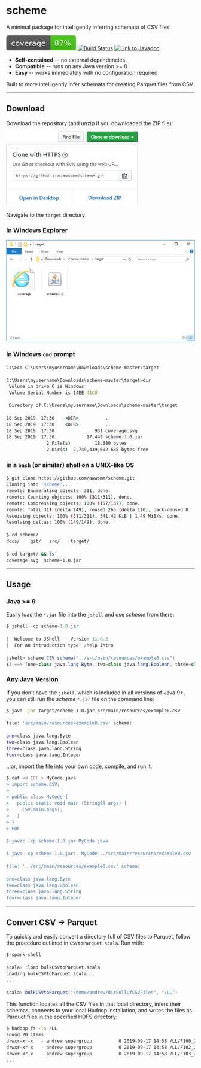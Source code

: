 # scheme

A minimal package for intelligently inferring schemata of CSV files.

![JaCoCo Java Code Coverage Score](target/coverage.svg) [![Build Status](https://travis-ci.com/awwsmm/scheme.svg?branch=master)](https://travis-ci.com/awwsmm/scheme) [![Link to Javadoc](https://awwsmm.github.io/scheme/javadoc.svg)](https://awwsmm.github.io/scheme/)

- __Self-contained__ -- no external dependencies
- __Compatible__ -- runs on any Java version >= 8
- __Easy__ -- works immediately with no configuration required

Built to more intelligently infer schemata for creating Parquet files from CSV.

---

## Download

Download the repository (and unzip if you downloaded the ZIP file):

![GitHub 'download' button and menu](docs/README01.PNG)

Navigate to the `target` directory:

### in Windows Explorer

![Locating the JAR file in Windows Explorer](docs/README02.PNG)

### in Windows `cmd` prompt

```cmd
C:\>cd C:\Users\myusername\Downloads\scheme-master\target

C:\Users\myusername\Downloads\scheme-master\target>dir
 Volume in drive C is Windows
 Volume Serial Number is 14EE-41C8

 Directory of C:\Users\myusername\Downloads\scheme-master\target

18 Sep 2019  17:30    <DIR>          .
18 Sep 2019  17:30    <DIR>          ..
18 Sep 2019  17:30               931 coverage.svg
18 Sep 2019  17:30            17,449 scheme-1.0.jar
               2 File(s)         18,380 bytes
               2 Dir(s)  2,749,439,602,688 bytes free
```

### in a `bash` (or similar) shell on a UNIX-like OS

```bash
$ git clone https://github.com/awwsmm/scheme.git
Cloning into 'scheme'...
remote: Enumerating objects: 311, done.
remote: Counting objects: 100% (311/311), done.
remote: Compressing objects: 100% (157/157), done.
remote: Total 311 (delta 149), reused 265 (delta 110), pack-reused 0
Receiving objects: 100% (311/311), 541.42 KiB | 1.49 MiB/s, done.
Resolving deltas: 100% (149/149), done.

$ cd scheme/
docs/   .git/   src/    target/

$ cd target/ && ls
coverage.svg  scheme-1.0.jar
```

---

## Usage

### Java >= 9

Easily load the `*.jar` file into the `jshell` and use _scheme_ from there:

```java
$ jshell -cp scheme-1.0.jar

|  Welcome to JShell -- Version 11.0.2
|  For an introduction type: /help intro

jshell> scheme.CSV.schema("../src/main/resources/example0.csv")
$1 ==> [one=class java.lang.Byte, two=class java.lang.Boolean, three=class java.lang.String, four=class java.lang.Integer]
```

### Any Java Version

If you don't have the `jshell`, which is included in all versions of Java 9+, you can still run the _scheme_ `*.jar` file on the command line:

```bash
$ java -jar target/scheme-1.0.jar src/main/resources/example0.csv

file: 'src/main/resources/example0.csv' schema:

one=class java.lang.Byte
two=class java.lang.Boolean
three=class java.lang.String
four=class java.lang.Integer
```

...or, import the file into your own code, compile, and run it:

```bash
$ cat << EOF > MyCode.java
> import scheme.CSV;
>
> public class MyCode {
>   public static void main (String[] args) {
>     CSV.main(args);
>   }
> }
> EOF

$ javac -cp scheme-1.0.jar MyCode.java

$ java -cp scheme-1.0.jar:. MyCode ../src/main/resources/example0.csv

file: '../src/main/resources/example0.csv' schema:

one=class java.lang.Byte
two=class java.lang.Boolean
three=class java.lang.String
four=class java.lang.Integer
```

---

## Convert CSV -> Parquet

To quickly and easily convert a directory full of CSV files to Parquet, follow the procedure outlined in `CSVtoParquet.scala`. Run with:

```scala
$ spark-shell

scala> :load bulkCSVtoParquet.scala
Loading bulkCSVtoParquet.scala...
...

scala> bulkCSVtoParquet("/home/andrew/dirFullOfCSVFiles", "/LL")
```

This function locates all the CSV files in that local directory, infers their schemas, connects to your local Hadoop installation, and writes the files as Parquet files in the specified HDFS directory:

```bash
$ hadoop fs -ls /LL
Found 20 items
drwxr-xr-x   - andrew supergroup          0 2019-09-17 14:58 /LL/F100_20160224_Experiment
drwxr-xr-x   - andrew supergroup          0 2019-09-17 14:58 /LL/F102_20160308_Experiment
drwxr-xr-x   - andrew supergroup          0 2019-09-17 14:58 /LL/F103_20160310
...
```
